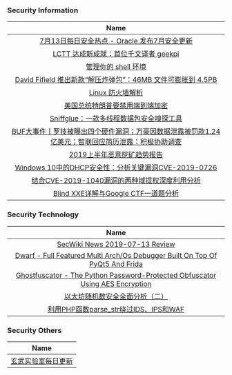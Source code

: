 ### 						        							Security Information
|                             Name                                    |
| :----------------------------------------------------------: |
|[7月13日每日安全热点 - Oracle 发布7月安全更新](https://www.anquanke.com/post/id/181928)|
|[LCTT 达成新成就：首位千文译者 geekpi](https://linux.cn/article-11096-1.html?utm_source=rss&utm_medium=rss)|
|[管理你的 shell 环境](https://linux.cn/article-11095-1.html?utm_source=rss&utm_medium=rss)|
|[David Fifield 推出新款“解压炸弹包”：46MB 文件可膨胀到 4.5PB](https://linux.cn/article-11094-1.html?utm_source=rss&utm_medium=rss)|
|[ Linux 防火墙解析](https://linux.cn/article-11093-1.html?utm_source=rss&utm_medium=rss)|
|[美国总统特朗普要禁用端到端加密](https://linux.cn/article-11092-1.html?utm_source=rss&utm_medium=rss)|
|[Sniffglue：一款多线程数据包安全嗅探工具](https://www.freebuf.com/sectool/207434.html)|
|[BUF大事件丨罗技被曝出四个硬件漏洞；万豪因数据泄露被罚款1.24亿美元；智联回应简历泄露：积极协助调查](https://www.freebuf.com/news/208211.html)|
|[2019上半年恶意挖矿趋势报告](https://www.freebuf.com/articles/paper/208175.html)|
|[Windows 10中的DHCP安全性：分析关键漏洞CVE-2019-0726](https://www.freebuf.com/articles/system/207742.html)|
|[结合CVE-2019-1040漏洞的两种域提权深度利用分析](https://www.freebuf.com/vuls/207399.html)|
|[Blind XXE详解与Google CTF一道题分析](https://www.freebuf.com/vuls/207639.html)|

### 						        							Security  Technology
|                             Name                                    |
| :----------------------------------------------------------: |
|[SecWiki News 2019-07-13 Review](http://www.sec-wiki.com/?2019-07-13)|
|[Dwarf - Full Featured Multi Arch/Os Debugger Built On Top Of PyQt5 And Frida](http://www.kitploit.com/2019/07/dwarf-full-featured-multi-archos.html)|
|[Ghostfuscator - The Python Password-Protected Obfuscator Using AES Encryption](http://www.kitploit.com/2019/07/ghostfuscator-python-password-protected.html)|
|[以太坊随机数安全全面分析（二）](http://xz.aliyun.com/t/5614)|
|[利用PHP函数parse_str绕过IDS、IPS和WAF](http://xz.aliyun.com/t/5621)|

### 						        							Security  Others
|                             Name                                    |
| :----------------------------------------------------------: |
|[玄武实验室每日更新](https://weibo.com/p/1006065582522936/wenzhang?from=page_100606_profile&wvr=6&mod=wenzhangmore)|

